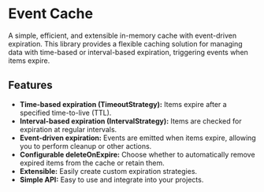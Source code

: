 # Event Cache

A simple, efficient, and extensible in-memory cache with event-driven expiration.  This library provides a flexible caching solution for managing data with time-based or interval-based expiration, triggering events when items expire.

## Features

* **Time-based expiration (TimeoutStrategy):**  Items expire after a specified time-to-live (TTL).
* **Interval-based expiration (IntervalStrategy):** Items are checked for expiration at regular intervals.
* **Event-driven expiration:**  Events are emitted when items expire, allowing you to perform cleanup or other actions.
* **Configurable deleteOnExpire:** Choose whether to automatically remove expired items from the cache or retain them.
* **Extensible:** Easily create custom expiration strategies.
* **Simple API:** Easy to use and integrate into your projects.